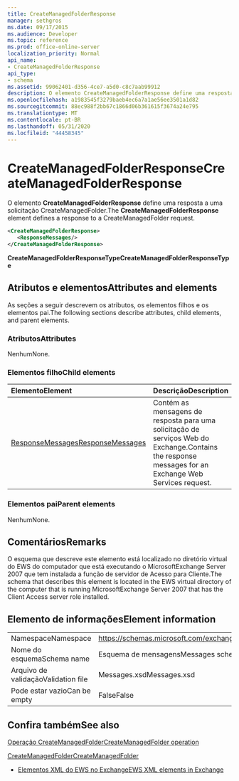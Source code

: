 ```yaml
---
title: CreateManagedFolderResponse
manager: sethgros
ms.date: 09/17/2015
ms.audience: Developer
ms.topic: reference
ms.prod: office-online-server
localization_priority: Normal
api_name:
- CreateManagedFolderResponse
api_type:
- schema
ms.assetid: 99062401-d356-4ce7-a5d0-c8c7aab99912
description: O elemento CreateManagedFolderResponse define uma resposta a uma solicitação CreateManagedFolder.
ms.openlocfilehash: a1983545f3279baeb4ec6a7a1ae56ee3501a1d82
ms.sourcegitcommit: 88ec988f2bb67c1866d06b361615f3674a24e795
ms.translationtype: MT
ms.contentlocale: pt-BR
ms.lasthandoff: 05/31/2020
ms.locfileid: "44458345"
---
```

# <a name="createmanagedfolderresponse"></a><span data-ttu-id="51ccf-103">CreateManagedFolderResponse</span><span class="sxs-lookup"><span data-stu-id="51ccf-103">CreateManagedFolderResponse</span></span>

<span data-ttu-id="51ccf-104">O elemento **CreateManagedFolderResponse** define uma resposta a uma solicitação CreateManagedFolder.</span><span class="sxs-lookup"><span data-stu-id="51ccf-104">The **CreateManagedFolderResponse** element defines a response to a CreateManagedFolder request.</span></span> 
  
```xml
<CreateManagedFolderResponse>
   <ResponseMessages/>
</CreateManagedFolderResponse>
```

 <span data-ttu-id="51ccf-105">**CreateManagedFolderResponseType**</span><span class="sxs-lookup"><span data-stu-id="51ccf-105">**CreateManagedFolderResponseType**</span></span>
## <a name="attributes-and-elements"></a><span data-ttu-id="51ccf-106">Atributos e elementos</span><span class="sxs-lookup"><span data-stu-id="51ccf-106">Attributes and elements</span></span>

<span data-ttu-id="51ccf-107">As seções a seguir descrevem os atributos, os elementos filhos e os elementos pai.</span><span class="sxs-lookup"><span data-stu-id="51ccf-107">The following sections describe attributes, child elements, and parent elements.</span></span>
  
### <a name="attributes"></a><span data-ttu-id="51ccf-108">Atributos</span><span class="sxs-lookup"><span data-stu-id="51ccf-108">Attributes</span></span>

<span data-ttu-id="51ccf-109">Nenhum</span><span class="sxs-lookup"><span data-stu-id="51ccf-109">None.</span></span>
  
### <a name="child-elements"></a><span data-ttu-id="51ccf-110">Elementos filho</span><span class="sxs-lookup"><span data-stu-id="51ccf-110">Child elements</span></span>

|<span data-ttu-id="51ccf-111">**Elemento**</span><span class="sxs-lookup"><span data-stu-id="51ccf-111">**Element**</span></span>|<span data-ttu-id="51ccf-112">**Descrição**</span><span class="sxs-lookup"><span data-stu-id="51ccf-112">**Description**</span></span>|
|:-----|:-----|
|[<span data-ttu-id="51ccf-113">ResponseMessages</span><span class="sxs-lookup"><span data-stu-id="51ccf-113">ResponseMessages</span></span>](responsemessages.md) <br/> |<span data-ttu-id="51ccf-114">Contém as mensagens de resposta para uma solicitação de serviços Web do Exchange.</span><span class="sxs-lookup"><span data-stu-id="51ccf-114">Contains the response messages for an Exchange Web Services request.</span></span>  <br/> |
   
### <a name="parent-elements"></a><span data-ttu-id="51ccf-115">Elementos pai</span><span class="sxs-lookup"><span data-stu-id="51ccf-115">Parent elements</span></span>

<span data-ttu-id="51ccf-116">Nenhum</span><span class="sxs-lookup"><span data-stu-id="51ccf-116">None.</span></span>
  
## <a name="remarks"></a><span data-ttu-id="51ccf-117">Comentários</span><span class="sxs-lookup"><span data-stu-id="51ccf-117">Remarks</span></span>

<span data-ttu-id="51ccf-118">O esquema que descreve este elemento está localizado no diretório virtual do EWS do computador que está executando o MicrosoftExchange Server 2007 que tem instalada a função de servidor de Acesso para Cliente.</span><span class="sxs-lookup"><span data-stu-id="51ccf-118">The schema that describes this element is located in the EWS virtual directory of the computer that is running MicrosoftExchange Server 2007 that has the Client Access server role installed.</span></span>
  
## <a name="element-information"></a><span data-ttu-id="51ccf-119">Elemento de informações</span><span class="sxs-lookup"><span data-stu-id="51ccf-119">Element information</span></span>

|||
|:-----|:-----|
|<span data-ttu-id="51ccf-120">Namespace</span><span class="sxs-lookup"><span data-stu-id="51ccf-120">Namespace</span></span>  <br/> |https://schemas.microsoft.com/exchange/services/2006/messages  <br/> |
|<span data-ttu-id="51ccf-121">Nome do esquema</span><span class="sxs-lookup"><span data-stu-id="51ccf-121">Schema name</span></span>  <br/> |<span data-ttu-id="51ccf-122">Esquema de mensagens</span><span class="sxs-lookup"><span data-stu-id="51ccf-122">Messages schema</span></span>  <br/> |
|<span data-ttu-id="51ccf-123">Arquivo de validação</span><span class="sxs-lookup"><span data-stu-id="51ccf-123">Validation file</span></span>  <br/> |<span data-ttu-id="51ccf-124">Messages.xsd</span><span class="sxs-lookup"><span data-stu-id="51ccf-124">Messages.xsd</span></span>  <br/> |
|<span data-ttu-id="51ccf-125">Pode estar vazio</span><span class="sxs-lookup"><span data-stu-id="51ccf-125">Can be empty</span></span>  <br/> |<span data-ttu-id="51ccf-126">False</span><span class="sxs-lookup"><span data-stu-id="51ccf-126">False</span></span>  <br/> |
   
## <a name="see-also"></a><span data-ttu-id="51ccf-127">Confira também</span><span class="sxs-lookup"><span data-stu-id="51ccf-127">See also</span></span>



[<span data-ttu-id="51ccf-128">Operação CreateManagedFolder</span><span class="sxs-lookup"><span data-stu-id="51ccf-128">CreateManagedFolder operation</span></span>](createmanagedfolder-operation.md)
  
[<span data-ttu-id="51ccf-129">CreateManagedFolder</span><span class="sxs-lookup"><span data-stu-id="51ccf-129">CreateManagedFolder</span></span>](createmanagedfolder.md)


- [<span data-ttu-id="51ccf-130">Elementos XML do EWS no Exchange</span><span class="sxs-lookup"><span data-stu-id="51ccf-130">EWS XML elements in Exchange</span></span>](ews-xml-elements-in-exchange.md)

